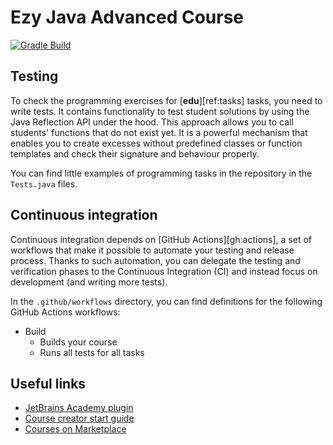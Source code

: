# Ezy Java Advanced Course

[![Gradle Build](https://github.com/jetbrains-academy/java-course-template/actions/workflows/gradle-build.yml/badge.svg)](https://github.com/jetbrains-academy/java-course-template/actions/workflows/gradle-build.yml)

## Testing

To check the programming exercises for [**edu**][ref:tasks] tasks, you need to write tests.
It contains functionality to test student solutions by using the Java Reflection API under the hood.
This approach allows you to call students' functions that do not exist yet.
It is a powerful mechanism that enables you to create excesses without predefined classes or function
templates and check their signature and behaviour properly.

You can find little examples of programming tasks in the repository in the `Tests.java` files.

## Continuous integration

Continuous integration depends on [GitHub Actions][gh:actions], a set of workflows that make it possible to automate your testing and release process.
Thanks to such automation, you can delegate the testing and verification phases to the Continuous Integration (CI) and instead focus on development (and writing more tests).

In the `.github/workflows` directory, you can find definitions for the following GitHub Actions workflows:
- Build
    - Builds your course
    - Runs all tests for all tasks

## Useful links

- [JetBrains Academy plugin][ref:plugin.marketplace]
- [Course creator start guide][ref:course.creator.start.guide]
- [Courses on Marketplace][ref:marketplace]

[ref:marketplace]: https://plugins.jetbrains.com/education
[ref:course.creator.start.guide]: https://plugins.jetbrains.com/plugin/10081-jetbrains-academy/docs/educator-start-guide.html
[ref:plugin.marketplace]: https://plugins.jetbrains.com/plugin/10081-jetbrains-academy
